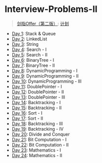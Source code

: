# Interview-Problems-II

> [剑指Offer（第二版）](https://leetcode.cn/problem-list/xb9nqhhg/):
> [计划](https://leetcode.cn/study-plan/lcof/)

* [Day  1](./day1): Stack & Queue
* [Day  2](./day2): LinkedList
* [Day  3](./day3): String
* [Day  4](./day4): Search - I
* [Day  5](./day5): Search - II
* [Day  6](./day6): BinaryTree - I
* [Day  7](./day7): BinaryTree - II
* [Day  8](./day8): DynamicProgramming - I
* [Day  9](./day9): DynamicProgramming - II
* [Day 10](./day10): DynamicProgramming - III
* [Day 11](./day11): DoublePointer - I
* [Day 12](./day12): DoublePointer - II
* [Day 13](./day13): DoublePointer - III
* [Day 14](./day14): Backtracking - I
* [Day 15](./day15): Backtracking - II
* [Day 16](./day16): Sort - I
* [Day 17](./day17): Sort - II
* [Day 18](./day18): Backtracking - III
* [Day 19](./day19): Backtracking - IV
* [Day 20](./day20): Divide and Conquer
* [Day 21](./day21): Bit Computation - I
* [Day 22](./day22): Bit Computation - II
* [Day 23](./day23): Mathematics - I
* [Day 24](./day24): Mathematics - II
